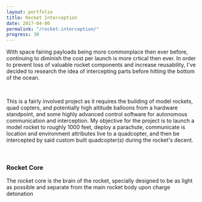 ```yaml
---
layout: portfolio
title: Rocket Interception
date: 2017-04-06
permalink: "/rocket-interception/"
progress: 30
---
```



With space fairing payloads being more commonplace then ever before, continuing to diminish the cost per launch is more crtical then ever. In order to prevent loss of valuable rocket components and increase reusability, I've decided to research the idea of intercepting parts before hitting the bottom of the ocean.

<br>

This is a fairly involved project as it requires the building of model rockets, quad copters, and potentially high altitude balloons from a hardware standpoint, and some highly advanced control software for autonomous communication and interception. My objective for the project is to launch a model rocket to roughly 1000 feet, deploy a parachute, communicate is location and environment attributes live to a quadcopter, and then be intercepted by said custom built quadcopter(s) during the rocket's decent.

<br>

### Rocket Core
The rocket core is the brain of the rocket, specially designed to be as light as possible and separate from  the main rocket body upon charge detonation